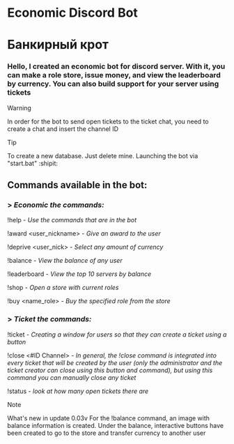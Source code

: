 # Economic Discord Bot
# Банкирный крот 

### **Hello**, I created an economic bot for discord server. With it, you can make a role store, issue money, and view the leaderboard by currency. You can also build support for your server using tickets

> [!WARNING]
> In order for the bot to send open tickets to the ticket chat, you need to create a chat and insert the channel ID

> [!TIP]
> To create a new database. Just delete mine. Launching the bot via "start.bat" :shipit:

## Commands available in the bot:
### > ___Economic the commands:___

!help - _Use the commands that are in the bot_

!award <user_nickname> <amount> - _Give an award to the user_

!deprive <user_nick> <amount> - _Select any amount of currency_

!balance - _View the balance of any user_

!leaderboard - _View the top 10 servers by balance_

!shop - _Open a store with current roles_

!buy <name_role> - _Buy the specified role from the store_

### > ___Ticket the commands:___

!ticket - _Creating a window for users so that they can create a ticket using a button_

!close <#ID Channel> - _In general, the !close command is integrated into every ticket that will be created by the user (only the administrator and the ticket creator can close using this button and command), but using this command you can manually close any ticket_

!status - _look at how many open tickets there are_

> [!NOTE]
> What's new in update 0.03v
> For the !balance command, an image with balance information is created. Under the balance, interactive buttons have been created to go to the store and transfer currency to another user
